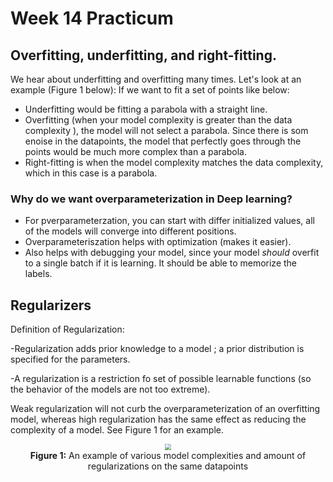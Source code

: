 

#  Week 14 Practicum
 
## Overfitting, underfitting, and right-fitting. 

We hear about underfitting and overfitting many times. Let's look at an example (Figure 1 below):
If we want to fit a set of points like below:
* Underfitting would be fitting a parabola with a straight line. 
* Overfitting (when your model complexity is greater than the data complexity ), the model will not select a parabola. 
Since there is som enoise in the datapoints, the model that perfectly goes through the points would be much more complex than a parabola. 
* Right-fitting is when the model complexity matches the data complexity, which in this case is a parabola. 


### Why do we want overparameterization in Deep learning? 

* For pverparameterzation, you can start with differ initialized values, all of the models will converge into different positions. 
* Overparameteriszation helps with optimization (makes it easier). 
* Also helps with debugging your model, since your model _should_ overfit to a single batch if it is learning. It should be able to 
memorize the labels. 

## Regularizers

Definition of Regularization:
 
-Regularization adds prior knowledge to a model ; a prior distribution is specified for the parameters. 

-A regularization is a  restriction fo set of possible learnable functions (so the behavior of the models are not too extreme). 

Weak regularization will not curb the overparameterization of an overfitting model, whereas high regularization has the same 
effect as reducing the complexity of a model. See Figure 1 for an example. 

<center>
<img src="{{site.baseurl}}/images/week14/14-3/figure1.png" style="zoom: 60%; background-color:#DCDCDC;" /><br>
<b>Figure 1:</b> An example of various model complexities and amount of regularizations on the same datapoints  
</center>



